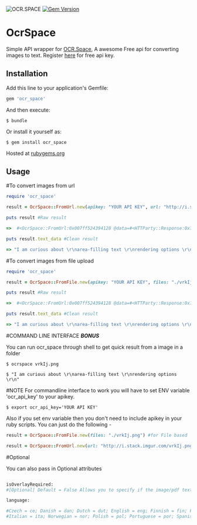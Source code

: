 ![OCR.SPACE](https://ocr.space/Content/Images/ocr.space.logo.png)
[![Gem Version](https://badge.fury.io/rb/ocr_space.svg)](https://badge.fury.io/rb/ocr_space)

# OcrSpace

Simple API wrapper for [OCR.Space](https://ocr.space), A awesome Free api for converting images to text. Register [here](http://space.us11.list-manage1.com/subscribe?u=ce17e59f5b68a2fd3542801fd&id=252aee70a1) for free api key.


## Installation

Add this line to your application's Gemfile:

```ruby
gem 'ocr_space'
```

And then execute:

    $ bundle

Or install it yourself as:

    $ gem install ocr_space

Hosted at [rubygems.org](https://rubygems.org/gems/ocr_space)

## Usage

#To convert images from url

```ruby
require 'ocr_space'

result = OcrSpace::FromUrl.new(apikey: "YOUR API KEY", url: "http://i.stack.imgur.com/vrkIj.png")

puts result #Raw result

=>  #<OcrSpace::FromUrl:0x007ff524394128 @data=#<HTTParty::Response:0x7ff52433fc68 parsed_response={"ParsedResults"=>[{"TextOverlay"=>{"Lines"=>[], "HasOverlay"=>false, "Message"=>"Text overlay is not provided as it is not requested"}, "FileParseExitCode"=>1, "ParsedText"=>"I am curious about \r\narea-filling text \r\nrendering options \r\n", "ErrorMessage"=>"", "ErrorDetails"=>""}], "OCRExitCode"=>1, "IsErroredOnProcessing"=>false, "ErrorMessage"=>nil, "ErrorDetails"=>nil, "ProcessingTimeInMilliseconds"=>"325"}, @response=#<Net::HTTPOK 200 OK readbody=true>, @headers={"cache-control"=>["no-cache"], "pragma"=>["no-cache"], "content-length"=>["395"], "content-type"=>["application/json; charset=utf-8"], "expires"=>["-1"], "server"=>["Microsoft-IIS/10.0"], "x-aspnet-version"=>["4.0.30319"], "x-powered-by"=>["ASP.NET"], "date"=>["Fri, 02 Dec 2016 04:09:45 GMT"], "connection"=>["close"]}>>

puts result.text_data #Clean result

=> "I am curious about \r\narea-filling text \r\nrendering options \r\n"
```

#To convert images from file upload

```ruby
require 'ocr_space'

result = OcrSpace::FromFile.new(apikey: "YOUR API KEY", files: "./vrkIj.png")

puts result #Raw result

=>  #<OcrSpace::FromUrl:0x007ff524394128 @data=#<HTTParty::Response:0x7ff52433fc68 parsed_response={"ParsedResults"=>[{"TextOverlay"=>{"Lines"=>[], "HasOverlay"=>false, "Message"=>"Text overlay is not provided as it is not requested"}, "FileParseExitCode"=>1, "ParsedText"=>"I am curious about \r\narea-filling text \r\nrendering options \r\n", "ErrorMessage"=>"", "ErrorDetails"=>""}], "OCRExitCode"=>1, "IsErroredOnProcessing"=>false, "ErrorMessage"=>nil, "ErrorDetails"=>nil, "ProcessingTimeInMilliseconds"=>"325"}, @response=#<Net::HTTPOK 200 OK readbody=true>, @headers={"cache-control"=>["no-cache"], "pragma"=>["no-cache"], "content-length"=>["395"], "content-type"=>["application/json; charset=utf-8"], "expires"=>["-1"], "server"=>["Microsoft-IIS/10.0"], "x-aspnet-version"=>["4.0.30319"], "x-powered-by"=>["ASP.NET"], "date"=>["Fri, 02 Dec 2016 04:09:45 GMT"], "connection"=>["close"]}>>

puts result.text_data #Clean result

=> "I am curious about \r\narea-filling text \r\nrendering options \r\n"
```

#COMMAND LINE INTERFACE ***BONUS***

You can run ocr_space through shell to get quick result from a image in a folder

```
$ ocrspace vrkIj.png

$ "I am curious about \r\narea-filling text \r\nrendering options \r\n"
```
#NOTE
For commandline interface to work you will have to set ENV variable 'ocr_api_key' to your apikey.

```
$ export ocr_api_key='YOUR API KEY'
```
Also if you set env variable then you don't need to include apikey in your ruby scripts. You can just do the following -

```ruby
result = OcrSpace::FromFile.new(files: "./vrkIj.png") #for File based

result = OcrSpace::FromUrl.new(url: "http://i.stack.imgur.com/vrkIj.png") #for URL based

```

#Optional

You can also pass in Optional attributes

```ruby

isOverlayRequired:
#[Optional] Default = False Allows you to specify if the image/pdf text overlay is required. Overlay could be #used to show the text over the image

language:

#Czech = ce; Danish = dan; Dutch = dut; English = eng; Finnish = fin; French = fre; German = ger;Hungarian=hun;
#Italian = ita; Norwegian = nor; Polish = pol; Portuguese = por; Spanish = spa; Swedish = swe; #ChineseSimplified = chs; Greek = gre; Japanese = jpn; Russian = rus; Turkish = tur; ChineseTraditional = cht; #Korean = kor
```
